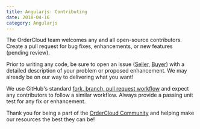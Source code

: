```yaml
---
title: Angularjs: Contributing
date: 2018-04-16
category: Angularjs
---
```



The OrderCloud team welcomes any and all open-source contributors. Create a
pull request for bug fixes, enhancements, or new features (pending review).

Prior to writing any code, be sure to open an issue
([Seller](https://github.com/ordercloud-api/angular-seller/issues),
[Buyer](https://github.com/ordercloud-api/angular-seller/issues)) with a
detailed description of your problem or proposed enhancement. We may already
be on our way to delivering what you want!

We use GitHub's standard [fork, branch, pull request
workflow](https://gist.github.com/Chaser324/ce0505fbed06b947d962) and expect
any contributors to follow a similar workflow. Always provide a passing unit
test for any fix or enhancement.

Thank you for being a part of the [OrderCloud
Community](http://community.ordercloud.io) and helping make our resources the
best they can be!

